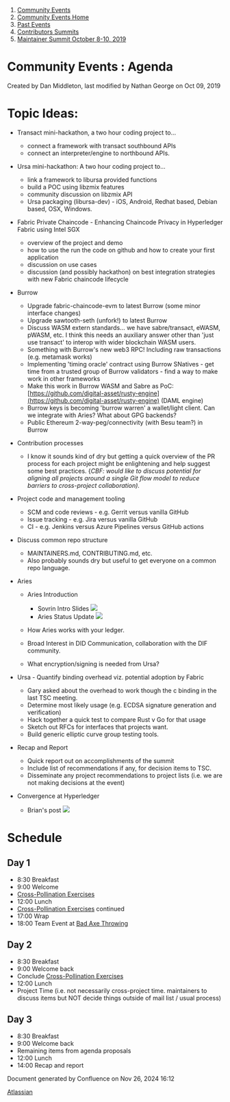 1. [Community Events](index.html)
2. [Community Events Home](Community-Events-Home_21790731.html)
3. [Past Events](Past-Events_21791107.html)
4. [Contributors Summits](Contributors-Summits_21790775.html)
5. [Maintainer Summit October 8-10, 2019](Maintainer-Summit-October-8-10%2C-2019_21790793.html)

# Community Events : Agenda

Created by Dan Middleton, last modified by Nathan George on Oct 09, 2019

# Topic Ideas:

- Transact mini-hackathon, a two hour coding project to...
  
  - connect a framework with transact southbound APIs
  - connect an interpreter/engine to northbound APIs.
- Ursa mini-hackathon: A two hour coding project to...
  
  - link a framework to libursa provided functions
  - build a POC using libzmix features
  - community discussion on libzmix API
  - Ursa packaging (libursa-dev) - iOS, Android, Redhat based, Debian based, OSX, Windows.
- Fabric Private Chaincode - Enhancing Chaincode Privacy in Hyperledger Fabric using Intel SGX
  
  - overview of the project and demo
  - how to use the run the code on github and how to create your first application
  - discussion on use cases
  - discussion (and possibly hackathon) on best integration strategies with new Fabric chaincode lifecycle
- Burrow
  
  - Upgrade fabric-chaincode-evm to latest Burrow (some minor interface changes)
  - Upgrade sawtooth-seth (unfork!) to latest Burrow
  - Discuss WASM extern standards... we have sabre/transact, eWASM, pWASM, etc. I think this needs an auxiliary answer other than 'just use transact' to interop with wider blockchain WASM users.
  - Something with Burrow's new web3 RPC! Including raw transactions (e.g. metamask works)
  - Implementing 'timing oracle' contract using Burrow SNatives - get time from a trusted group of Burrow validators - find a way to make work in other frameworks
  - Make this work in Burrow WASM and Sabre as PoC: [https://github.com/digital-asset/rusty-engine](https://github.com/digital-asset/rusty-engine) (DAML engine)
  - Burrow keys is becoming 'burrow warren' a wallet/light client. Can we integrate with Aries? What about GPG backends?
  - Public Ethereum 2-way-peg/connectivity (with Besu team?) in Burrow
- Contribution processes
  
  - I know it sounds kind of dry but getting a quick overview of the PR process for each project might be enlightening and help suggest some best practices. {*CBF: would like to discuss potential for aligning all projects around a single Git flow model to reduce barriers to cross-project collaboration).*
- Project code and management tooling
  
  - SCM and code reviews - e.g. Gerrit versus vanilla GitHub
  - Issue tracking - e.g. Jira versus vanilla GitHub
  - CI - e.g. Jenkins versus Azure Pipelines versus GitHub actions
- Discuss common repo structure
  
  - MAINTAINERS.md, CONTRIBUTING.md, etc.
  - Also probably sounds dry but useful to get everyone on a common repo language.
- Aries
  
  - Aries Introduction
    
    - Sovrin Intro Slides [![](plugins/servlet/confluence/placeholder/unknown-macro)](https://docs.google.com/presentation/d/17DOlkubSAa_oihSAQKCRnEPMSL6d6x1bxB4GG_aPr1w/edit#slide=id.g5df34f9a9c_0_0)
    - Aries Status Update [![](plugins/servlet/confluence/placeholder/unknown-macro)](https://docs.google.com/presentation/d/1QYb3spuBESih-6vIoSEQfjaeplxlZvQL-aGHujY3pz0/edit#slide=id.g647570cfe3_0_549)
  - How Aries works with your ledger.
  - Broad Interest in DID Communication, collaboration with the DIF community.
  - What encryption/signing is needed from Ursa?

<!--THE END-->

- Ursa - Quantify binding overhead viz. potential adoption by Fabric
  
  - Gary asked about the overhead to work though the c binding in the last TSC meeting.
  - Determine most likely usage (e.g. ECDSA signature generation and verification)
  - Hack together a quick test to compare Rust v Go for that usage
  - Sketch out RFCs for interfaces that projects want.
  - Build generic elliptic curve group testing tools.
- Recap and Report 
  
  - Quick report out on accomplishments of the summit
  - Include list of recommendations if any, for decision items to TSC.
  - Disseminate any project recommendations to project lists (i.e. we are not making decisions at the event)
- Convergence at Hyperledger
  
  - Brian's post [![](plugins/servlet/confluence/placeholder/unknown-macro)](https://docs.google.com/document/d/1GOtsuHPTdOo1BJbxgofB7u4JyBpD4Un7VnFfule1spY/edit?ts=5d9ad460#heading=h.nbm3d5udehb6)

# Schedule

## Day 1

- 8:30 Breakfast
- 9:00 Welcome
- [Cross-Pollination Exercises](Cross-Pollination-Exercises_21791325.html)
- 12:00 Lunch
- [Cross-Pollination Exercises](Cross-Pollination-Exercises_21791325.html) continued
- 17:00 Wrap
- 18:00 Team Event at [Bad Axe Throwing](https://badaxethrowing.com/locations/axe-throwing-minneapolis/)

## Day 2

- 8:30 Breakfast
- 9:00 Welcome back
- Conclude [Cross-Pollination Exercises](Cross-Pollination-Exercises_21791325.html)
- 12:00 Lunch
- Project Time (i.e. not necessarily cross-project time. maintainers to discuss items but NOT decide things outside of mail list / usual process)

## Day 3

- 8:30 Breakfast
- 9:00 Welcome back
- Remaining items from agenda proposals
- 12:00 Lunch
- 14:00 Recap and report

Document generated by Confluence on Nov 26, 2024 16:12

[Atlassian](http://www.atlassian.com/)
